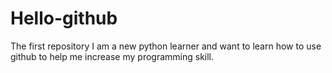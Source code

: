 # Hello-github
The first repository
I am a new python learner and want to learn how to use github to help me increase my programming skill.
